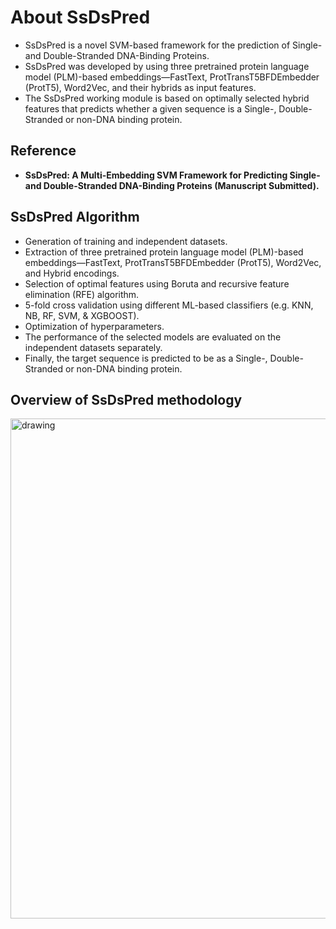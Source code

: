 # About SsDsPred

- SsDsPred is a novel SVM-based framework for the prediction of Single- and Double-Stranded DNA-Binding Proteins.
- SsDsPred was developed by using three pretrained protein language model (PLM)-based embeddings—FastText, ProtTransT5BFDEmbedder (ProtT5), Word2Vec, and their hybrids as input features. 
- The SsDsPred working module is based on optimally selected hybrid features that predicts whether a given sequence is a Single-, Double-Stranded or non-DNA binding protein.


## Reference

- **SsDsPred: A Multi-Embedding SVM Framework for Predicting Single- and Double-Stranded DNA-Binding Proteins (Manuscript Submitted).**


## SsDsPred Algorithm

- Generation of training and independent datasets.
- Extraction of three pretrained protein language model (PLM)-based embeddings—FastText, ProtTransT5BFDEmbedder (ProtT5), Word2Vec, and Hybrid encodings. 
- Selection of optimal features using Boruta and recursive feature elimination (RFE) algorithm.
- 5-fold cross validation using different ML-based classifiers (e.g. KNN, NB, RF, SVM, &amp; XGBOOST). 
- Optimization of hyperparameters. 
- The performance of the selected models are evaluated on the independent datasets separately. 
- Finally, the target sequence is predicted to be as a Single-, Double-Stranded or non-DNA binding protein.
 
## Overview of SsDsPred methodology

<img src="figures/Figure1_v2.jpeg" alt="drawing" width="800" height="800"/>
